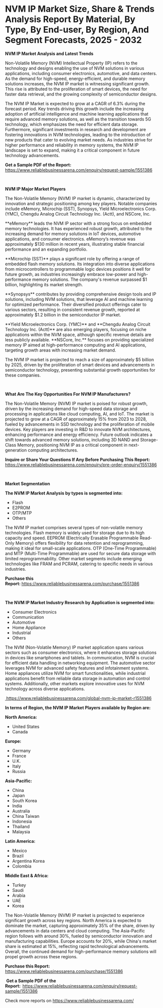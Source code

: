 <p><h1>NVM IP Market Size, Share & Trends Analysis Report By Material, By Type, By End-user, By Region, And Segment Forecasts, 2025 - 2032</h1></p><p><strong>NVM IP Market Analysis and Latest Trends</strong></p>
<p><p>Non-Volatile Memory (NVM) Intellectual Property (IP) refers to the technology and designs enabling the use of NVM solutions in various applications, including consumer electronics, automotive, and data centers. As the demand for high-speed, energy-efficient, and durable memory solutions increases, the NVM IP market is witnessing significant growth. This rise is attributed to the proliferation of smart devices, the need for faster data retrieval, and the growing complexity of semiconductor designs.</p><p>The NVM IP Market is expected to grow at a CAGR of 6.3% during the forecast period. Key trends driving this growth include the increasing adoption of artificial intelligence and machine learning applications that require advanced memory solutions, as well as the transition towards 5G technology, which emphasizes the need for efficient data storage. Furthermore, significant investments in research and development are fostering innovations in NVM technologies, leading to the introduction of new products that cater to evolving market needs. As industries strive for higher performance and reliability in memory systems, the NVM IP landscape is set to expand, making it a critical component in future technology advancements.</p></p>
<p><strong>Get a Sample PDF of the Report:&nbsp;</strong> <a href="https://www.reliablebusinessarena.com/enquiry/request-sample/1551386?utm_campaign=2106&utm_medium=2&utm_source=Github&utm_content=ia&utm_term=10022025&utm_id=nvm-ip">https://www.reliablebusinessarena.com/enquiry/request-sample/1551386</a></p>
<p>&nbsp;</p>
<p><strong>NVM IP Major Market Players</strong></p>
<p><p>The Non-Volatile Memory (NVM) IP market is dynamic, characterized by innovation and strategic positioning among key players. Notable companies include eMemory, Microchip (SST), Synopsys, Yield Microelectronics Corp. (YMC), Chengdu Analog Circuit Technology Inc. (Actt), and NSCore, Inc.</p><p>**eMemory** leads the NVM IP sector with a strong focus on embedded memory technologies. It has experienced robust growth, attributed to the increasing demand for memory solutions in IoT devices, automotive applications, and consumer electronics. eMemory’s revenue was approximately $130 million in recent years, illustrating stable financial performance and an expanding portfolio.</p><p>**Microchip (SST)** plays a significant role by offering a range of embedded flash memory solutions. Its integration into diverse applications from microcontrollers to programmable logic devices positions it well for future growth, as industries increasingly embrace low-power and high-performance memory solutions. The company's revenue surpassed $1 billion, highlighting its market strength.</p><p>**Synopsys** contributes by providing comprehensive design tools and IP solutions, including NVM solutions, that leverage AI and machine learning for optimized performance. Their diversified product offerings cater to various sectors, resulting in consistent revenue growth, reported at approximately $1.2 billion in the semiconductor IP market.</p><p>**Yield Microelectronics Corp. (YMC)** and **Chengdu Analog Circuit Technology Inc. (Actt)** are also emerging players, focusing on niche applications within the NVM space, although specific revenue details are less publicly available. **NSCore, Inc.** focuses on providing specialized memory IP aimed at high-performance computing and AI applications, targeting growth areas with increasing market demand.</p><p>The NVM IP market is projected to reach a size of approximately $5 billion by 2025, driven by the proliferation of smart devices and advancements in semiconductor technology, presenting substantial growth opportunities for these companies.</p></p>
<p>&nbsp;</p>
<p><strong>What Are The Key Opportunities For NVM IP Manufacturers?</strong></p>
<p><p>The Non-Volatile Memory (NVM) IP market is poised for robust growth, driven by the increasing demand for high-speed data storage and processing in applications like cloud computing, AI, and IoT. The market is projected to grow at a CAGR of approximately 15% from 2023 to 2028, fueled by advancements in SSD technology and the proliferation of mobile devices. Key players are investing in R&D to innovate NVM architectures, enhancing performance and energy efficiency. Future outlook indicates a shift towards advanced memory solutions, including 3D NAND and Storage-Class Memory, positioning NVM IP as a critical component in next-generation computing architectures.</p></p>
<p><strong>Inquire or Share Your Questions If Any Before Purchasing This Report:</strong> <a href="https://www.reliablebusinessarena.com/enquiry/pre-order-enquiry/1551386?utm_campaign=2106&utm_medium=2&utm_source=Github&utm_content=ia&utm_term=10022025&utm_id=nvm-ip">https://www.reliablebusinessarena.com/enquiry/pre-order-enquiry/1551386</a></p>
<p>&nbsp;</p>
<p><strong>Market Segmentation</strong></p>
<p><strong>The NVM IP Market Analysis by types is segmented into:</strong></p>
<p><ul><li>Flash</li><li>E2PROM</li><li>OTP/MTP</li><li>Others</li></ul></p>
<p><p>The NVM IP market comprises several types of non-volatile memory technologies. Flash memory is widely used for storage due to its high capacity and speed. EEPROM (Electrically Erasable Programmable Read-Only Memory) offers flexibility for data retention and reprogramming, making it ideal for small-scale applications. OTP (One-Time Programmable) and MTP (Multi-Time Programmable) are used for secure data storage with limited reprogrammability. Other market segments include emerging technologies like FRAM and PCRAM, catering to specific needs in various industries.</p></p>
<p><strong>Purchase this Report:&nbsp;</strong><a href="https://www.reliablebusinessarena.com/purchase/1551386?utm_campaign=2106&utm_medium=2&utm_source=Github&utm_content=ia&utm_term=10022025&utm_id=nvm-ip">https://www.reliablebusinessarena.com/purchase/1551386</a></p>
<p>&nbsp;</p>
<p><strong>The NVM IP Market Industry Research by Application is segmented into:</strong></p>
<p><ul><li>Consumer Electronics</li><li>Communication</li><li>Automotive</li><li>Home Appliance</li><li>Industrial</li><li>Others</li></ul></p>
<p><p>The NVM (Non-Volatile Memory) IP market application spans various sectors such as consumer electronics, where it enhances storage solutions in devices like smartphones and tablets. In communication, NVM is crucial for efficient data handling in networking equipment. The automotive sector leverages NVM for advanced safety features and infotainment systems. Home appliances utilize NVM for smart functionalities, while industrial applications benefit from reliable data storage in automation and control systems. Additionally, other markets explore innovative uses for NVM technology across diverse applications.</p></p>
<p><a href="https://www.reliablebusinessarena.com/global-nvm-ip-market-r1551386?utm_campaign=2106&utm_medium=2&utm_source=Github&utm_content=ia&utm_term=10022025&utm_id=nvm-ip">&nbsp;https://www.reliablebusinessarena.com/global-nvm-ip-market-r1551386</a></p>
<p><strong>In terms of Region, the NVM IP Market Players available by Region are:</strong></p>
<p>
    <p> <strong> North America: </strong>
        <ul>
            <li>United States</li>
            <li>Canada</li>
        </ul>
        </p> 
    <p> <strong> Europe: </strong>
        <ul>
            <li>Germany</li>
            <li>France</li>
            <li>U.K.</li>
            <li>Italy</li>
            <li>Russia</li>
        </ul>
        </p> 
    <p> <strong> Asia-Pacific: </strong>
        <ul>
            <li>China</li>
            <li>Japan</li>
            <li>South Korea</li>
            <li>India</li>
            <li>Australia</li>
            <li>China Taiwan</li>
            <li>Indonesia</li>
            <li>Thailand</li>
            <li>Malaysia</li>
        </ul>
        </p> 
    <p> <strong> Latin America: </strong>
        <ul>
            <li>Mexico</li>
            <li>Brazil</li>
            <li>Argentina Korea</li>
            <li>Colombia</li>
        </ul>
        </p> 
    <p> <strong> Middle East & Africa: </strong>
        <ul>
            <li>Turkey</li>
            <li>Saudi</li>
            <li>Arabia</li>
            <li>UAE</li>
            <li>Korea</li>
        </ul>
    </p>
    </p>
<p><p>The Non-Volatile Memory (NVM) IP market is projected to experience significant growth across key regions. North America is expected to dominate the market, capturing approximately 35% of the share, driven by advancements in data centers and cloud computing. The Asia-Pacific region follows with around 30%, fueled by semiconductor innovation and manufacturing capabilities. Europe accounts for 20%, while China's market share is estimated at 15%, reflecting rapid technological advancements. Overall, the continued demand for high-performance memory solutions will propel growth across these regions.</p></p>
<p><strong>Purchase this Report: </strong><a href="https://www.reliablebusinessarena.com/purchase/1551386?utm_campaign=2106&utm_medium=2&utm_source=Github&utm_content=ia&utm_term=10022025&utm_id=nvm-ip">https://www.reliablebusinessarena.com/purchase/1551386</a></p>
<p>&nbsp;<strong>Get a Sample PDF of the Report:&nbsp;&nbsp;</strong><a href="https://www.reliablebusinessarena.com/enquiry/request-sample/1551386?utm_campaign=2106&utm_medium=2&utm_source=Github&utm_content=ia&utm_term=10022025&utm_id=nvm-ip">https://www.reliablebusinessarena.com/enquiry/request-sample/1551386</a></p>
<p><strong></strong></p>
<p>Check more reports on <a href="https://www.reliablebusinessarena.com/?utm_campaign=2106&utm_medium=2&utm_source=Github&utm_content=ia&utm_term=10022025&utm_id=nvm-ip">https://www.reliablebusinessarena.com/</a></p>